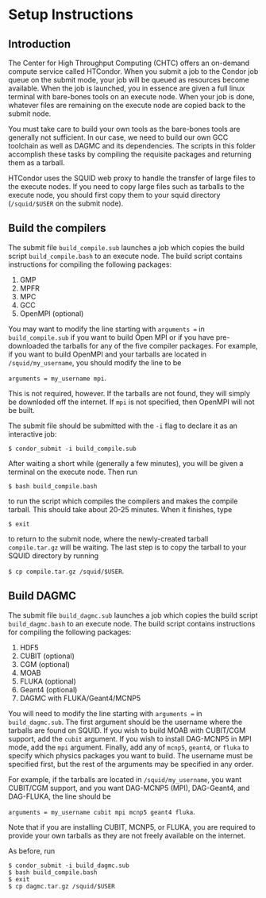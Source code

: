 Setup Instructions
========================================
Introduction
----------------------------------------
The Center for High Throughput Computing (CHTC) offers an on-demand compute service called HTCondor. When you submit a job to the Condor job queue on the submit mode, your job will be queued as resources become available. When the job is launched, you in essence are given a full linux terminal with bare-bones tools on an execute node. When your job is done, whatever files are remaining on the execute node are copied back to the submit node.

You must take care to build your own tools as the bare-bones tools are generally not sufficient. In our case, we need to build our own GCC toolchain as well as DAGMC and its dependencies. The scripts in this folder accomplish these tasks by compiling the requisite packages and returning them as a tarball.

HTCondor uses the SQUID web proxy to handle the transfer of large files to the execute nodes. If you need to copy large files such as tarballs to the execute node, you should first copy them to your squid directory (`/squid/$USER` on the submit node).

Build the compilers
----------------------------------------
The submit file `build_compile.sub` launches a job which copies the build script `build_compile.bash` to an execute node. The build script contains instructions for compiling the following packages:

1. GMP
2. MPFR
3. MPC
4. GCC
5. OpenMPI (optional)

You may want to modify the line starting with `arguments =` in `build_compile.sub` if you want to build Open MPI or if you have pre-downloaded the tarballs for any of the five compiler packages. For example, if you want to build OpenMPI and your tarballs are located in `/squid/my_username`, you should modify the line to be

`arguments = my_username mpi`.

This is not required, however. If the tarballs are not found, they will simply be downloded off the internet. If `mpi` is not specified, then OpenMPI will not be built.

The submit file should be submitted with the `-i` flag to declare it as an interactive job:

`$ condor_submit -i build_compile.sub`

After waiting a short while (generally a few minutes), you will be given a terminal on the execute node. Then run

`$ bash build_compile.bash`

to run the script which compiles the compilers and makes the compile tarball. This should take about 20-25 minutes. When it finishes, type

`$ exit`

to return to the submit node, where the newly-created tarball `compile.tar.gz` will be waiting. The last step is to copy the tarball to your SQUID directory by running

`$ cp compile.tar.gz /squid/$USER`.

Build DAGMC
----------------------------------------
The submit file `build_dagmc.sub` launches a job which copies the build script `build_dagmc.bash` to an execute node. The build script contains instructions for compiling the following packages:

1. HDF5
2. CUBIT (optional)
3. CGM (optional)
4. MOAB
5. FLUKA (optional)
6. Geant4 (optional)
7. DAGMC with FLUKA/Geant4/MCNP5

You will need to modify the line starting with `arguments =` in `build_dagmc.sub`. The first argument should be the username where the tarballs are found on SQUID. If you wish to build MOAB with CUBIT/CGM support, add the `cubit` argument. If you wish to install DAG-MCNP5 in MPI mode, add the `mpi` argument. Finally, add any of `mcnp5`, `geant4`, or `fluka` to specify which physics packages you want to build. The username must be specified first, but the rest of the arguments may be specified in any order.

For example, if the tarballs are located in `/squid/my_username`, you want CUBIT/CGM support, and you want DAG-MCNP5 (MPI), DAG-Geant4, and DAG-FLUKA, the line should be

`arguments = my_username cubit mpi mcnp5 geant4 fluka`.

Note that if you are installing CUBIT, MCNP5, or FLUKA, you are required to provide your own tarballs as they are not freely available on the internet.

As before, run

```
$ condor_submit -i build_dagmc.sub
$ bash build_compile.bash
$ exit
$ cp dagmc.tar.gz /squid/$USER
```
